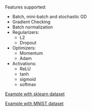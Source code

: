 Features supported:
- Batch, mini-batch and stochastic GD
- Gradient Checking
- Batch normalization
- Regularizers:
  - L2
  - Dropout
- Optimizers:
  - Momentum
  - Adam
- Activations:
  - ReLU
  - tanh
  - sigmoid
  - softmax

[Example with sklearn dataset](https://nbviewer.jupyter.org/github/polakowo/numpy-dnn/blob/master/examples/circles.ipynb)

[Example with MNIST dataset](https://nbviewer.jupyter.org/github/polakowo/numpy-dnn/blob/master/examples/mnist.ipynb)
